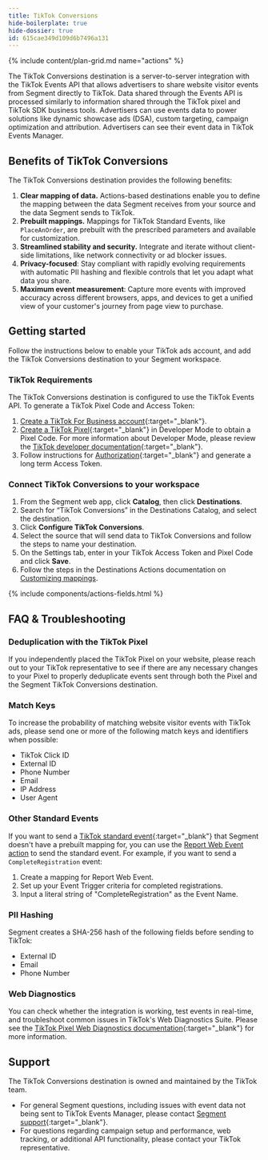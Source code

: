 ```yaml
---
title: TikTok Conversions
hide-boilerplate: true
hide-dossier: true
id: 615cae349d109d6b7496a131
---
```

{% include content/plan-grid.md name="actions" %}

The TikTok Conversions destination is a server-to-server integration with the TikTok Events API that allows advertisers to share website visitor events from Segment directly to TikTok. Data shared through the Events API is processed similarly to information shared through the TikTok pixel and TikTok SDK business tools. Advertisers can use events data to power solutions like dynamic showcase ads (DSA), custom targeting, campaign optimization and attribution. Advertisers can see their event data in TikTok Events Manager.

## Benefits of TikTok Conversions
The TikTok Conversions destination provides the following benefits:

1. **Clear mapping of data.** Actions-based destinations enable you to define the mapping between the data Segment receives from your source and the data Segment sends to TikTok.
2. **Prebuilt mappings.** Mappings for TikTok Standard Events, like `PlaceAnOrder`, are prebuilt with the prescribed parameters and available for customization.
3. **Streamlined stability and security.** Integrate and iterate without client-side limitations, like network connectivity or ad blocker issues.
4. **Privacy-focused**: Stay compliant with rapidly evolving requirements with automatic PII hashing and flexible controls that let you adapt what data you share.
5. **Maximum event measurement**: Capture more events with improved accuracy across different browsers, apps, and devices to get a unified view of your customer's journey from page view to purchase.

## Getting started

Follow the instructions below to enable your TikTok ads account, and add the TikTok Conversions destination to your Segment workspace.

### TikTok Requirements

The TikTok Conversions destination is configured to use the TikTok Events API. To generate a TikTok Pixel Code and Access Token:

1. [Create a TikTok For Business account](https://ads.tiktok.com/marketing_api/docs?id=1702715936951297){:target="_blank"}.
2. [Create a TikTok Pixel](https://ads.tiktok.com/help/article?aid=10021){:target="_blank"} in Developer Mode to obtain a Pixel Code. For more information about Developer Mode, please review the [TikTok developer documentation](https://ads.tiktok.com/marketing_api/docs?rid=5ipocbxyw8v&id=1701890973258754){:target="_blank"}.
3. Follow instructions for [Authorization](https://ads.tiktok.com/marketing_api/docs?rid=959icq5stjr&id=1701890979375106){:target="_blank"} and generate a long term Access Token.

### Connect TikTok Conversions to your workspace

1. From the Segment web app, click **Catalog**, then click **Destinations**.
2. Search for “TikTok Conversions” in the Destinations Catalog, and select the destination.
3. Click **Configure TikTok Conversions**.
4. Select the source that will send data to TikTok Conversions and follow the steps to name your destination.
5. On the Settings tab, enter in your TikTok Access Token and Pixel Code and click **Save**.
6. Follow the steps in the Destinations Actions documentation on [Customizing mappings](/docs/connections/destinations/actions/#customizing-mappings).

{% include components/actions-fields.html %}

## FAQ & Troubleshooting

### Deduplication with the TikTok Pixel

If you independently placed the TikTok Pixel on your website, please reach out to your TikTok representative to see if there are any necessary changes to your Pixel to properly deduplicate events sent through both the Pixel and the Segment TikTok Conversions destination.

### Match Keys

To increase the probability of matching website visitor events with TikTok ads, please send one or more of the following match keys and identifiers when possible:
- TikTok Click ID
- External ID
- Phone Number
- Email
- IP Address
- User Agent

### Other Standard Events

If you want to send a [TikTok standard event](https://ads.tiktok.com/marketing_api/docs?id=1701890979375106){:target="_blank"} that Segment doesn't have a prebuilt mapping for, you can use the [Report Web Event action](/docs/connections/destinations/catalog/tiktok-conversions/#report-web-event) to send the standard event. For example, if you want to send a `CompleteRegistration` event: 
1. Create a mapping for Report Web Event. 
2. Set up your Event Trigger criteria for completed registrations. 
3. Input a literal string of "CompleteRegistration" as the Event Name.

### PII Hashing

Segment creates a SHA-256 hash of the following fields before sending to TikTok:
- External ID
- Email
- Phone Number

### Web Diagnostics

You can check whether the integration is working, test events in real-time, and troubleshoot common issues in TikTok's Web Diagnostics Suite. Please see the [TikTok Pixel Web Diagnostics documentation](https://ads.tiktok.com/help/article?aid=10000360){:target="_blank"} for more information.

## Support

The TikTok Conversions destination is owned and maintained by the TikTok team.

- For general Segment questions, including issues with event data not being sent to TikTok Events Manager, please contact [Segment support](https://segment.com/help/){:target="_blank"}.
- For questions regarding campaign setup and performance, web tracking, or additional API functionality, please contact your TikTok representative.
